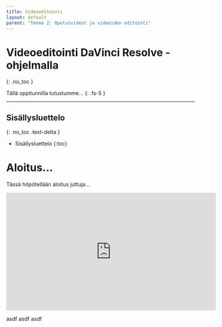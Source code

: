 ```yaml
---
title: Videoeditointi
layout: default
parent: "Teema 2: Opetusvideot ja videoiden editointi"
---
```


# Videoeditointi DaVinci Resolve -ohjelmalla

{: .no_toc }

Tällä oppitunnilla tutustumme...
{: .fs-5 }

---

## Sisällysluettelo

{: .no_toc .text-delta }

- Sisällysluettelo
  {:toc}

# Aloitus...

Tässä höpötellään aloitus juttuja...

<iframe width="560" height="315" src="https://www.youtube.com/embed/gIOev483QXw?si=nkHPnQS3uRvxsJ5p" title="YouTube video player" frameborder="0" allow="accelerometer; autoplay; clipboard-write; encrypted-media; gyroscope; picture-in-picture; web-share" allowfullscreen></iframe>

asdf asdf asdf
